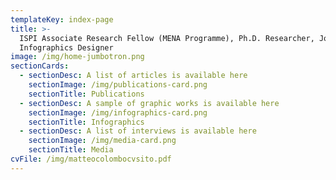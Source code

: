 ```yaml
---
templateKey: index-page
title: >-
  ISPI Associate Research Fellow (MENA Programme), Ph.D. Researcher, Journalist,
  Infographics Designer
image: /img/home-jumbotron.png
sectionCards:
  - sectionDesc: A list of articles is available here
    sectionImage: /img/publications-card.png
    sectionTitle: Publications
  - sectionDesc: A sample of graphic works is available here
    sectionImage: /img/infographics-card.png
    sectionTitle: Infographics
  - sectionDesc: A list of interviews is available here
    sectionImage: /img/media-card.png
    sectionTitle: Media
cvFile: /img/matteocolombocvsito.pdf
---
```


